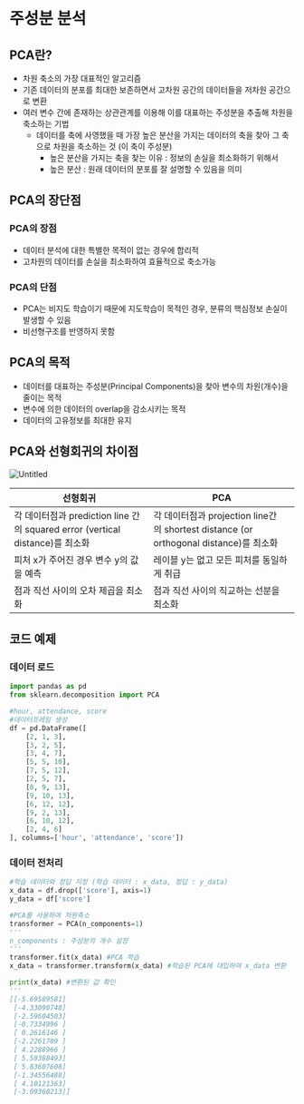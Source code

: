 # 주성분 분석

## PCA란?

- 차원 축소의 가장 대표적인 알고리즘
- 기존 데이터의 분포를 최대한 보존하면서 고차원 공간의 데이터들을 저차원 공간으로 변환
- 여러 변수 간에 존재하는 상관관계를 이용해 이를 대표하는 주성분을 추출해 차원을 축소하는 기법
    - 데이터를 축에 사영했을 때 가장 높은 분산을 가지는 데이터의 축을 찾아 그 축으로 차원을 축소하는 것 (이 축이 주성분)
        - 높은 분산을 가지는 축을 찾는 이유 : 정보의 손실을 최소화하기 위해서
        - 높은 분산 : 원래 데이터의 분포를 잘 설명할 수 있음을 의미

## PCA의 장단점

### PCA의 장점

- 데이터 분석에 대한 특별한 목적이 없는 경우에 합리적
- 고차원의 데이터를 손실을 최소화하여 효율적으로 축소가능

### PCA의 단점

- PCA는 비지도 학습이기 때문에 지도학습이 목적인 경우, 분류의 핵심정보 손실이 발생할 수 있음
- 비선형구조를 반영하지 못함

## PCA의 목적

- 데이터를 대표하는 주성분(Principal Components)을 찾아 변수의 차원(개수)을 줄이는 목적
- 변수에 의한 데이터의 overlap을 감소시키는 목적
- 데이터의 고유정보를 최대한 유지

## PCA와 선형회귀의 차이점

![Untitled](%E1%84%8C%E1%85%AE%E1%84%89%E1%85%A5%E1%86%BC%E1%84%87%E1%85%AE%E1%86%AB%20%E1%84%87%E1%85%AE%E1%86%AB%E1%84%89%E1%85%A5%E1%86%A8%20fe1714d7e1414950ab47f9ecc8b4ba6e/Untitled.png)

| 선형회귀 | PCA |
| --- | --- |
| 각 데이터점과 prediction line 간의 squared error (vertical distance)를 최소화 | 각 데이터점과 projection line간의 shortest distance (or orthogonal distance)를 최소화 |
| 피처 x가 주어진 경우 변수 y의 값을 예측 | 레이블 y는 없고 모든 피처를 동일하게 취급 |
| 점과 직선 사이의 오차 제곱을 최소화 | 점과 직선 사이의 직교하는 선분을 최소화 |

## 코드 예제

### 데이터 로드

```python
import pandas as pd
from sklearn.decomposition import PCA

#hour, attendance, score
#데이터프레임 생성
df = pd.DataFrame([
    [2, 1, 3],
    [3, 2, 5],
    [3, 4, 7],
    [5, 5, 10],
    [7, 5, 12],
    [2, 5, 7],
    [8, 9, 13],
    [9, 10, 13],
    [6, 12, 12],
    [9, 2, 13],
    [6, 10, 12],
    [2, 4, 6]
], columns=['hour', 'attendance', 'score'])
```

### 데이터 전처리

```python
#학습 데이터와 정답 지정 (학습 데이터 : x_data, 정답 : y_data)
x_data = df.drop(['score'], axis=1) 
y_data = df['score']

#PCA를 사용하여 차원축소
transformer = PCA(n_components=1)
'''
n_components : 주성분의 개수 설정
'''
transformer.fit(x_data) #PCA 학습
x_data = transformer.transform(x_data) #학습된 PCA에 대입하여 x_data 변환

print(x_data) #변환된 값 확인
'''
[[-5.69589581]
 [-4.33090748]
 [-2.59604503]
 [-0.7334996 ]
 [ 0.2616146 ]
 [-2.2261709 ]
 [ 4.2288966 ]
 [ 5.59388493]
 [ 5.83607608]
 [-1.34556488]
 [ 4.10121363]
 [-3.09360213]]
```
